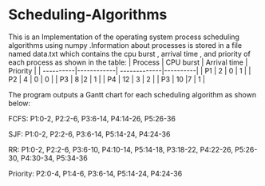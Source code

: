 # Scheduling-Algorithms
This is an Implementation of the operating system process scheduling algorithms using numpy .Information about processes is stored in a file named data.txt which contains the cpu burst , arrival time , and priority of each process as shown in the table:
| Process   | CPU burst    | Arrival time  | Priority |
| ----------|------------| -------------|----------|
| P1        | 2            | 0             | 1        |
| P2        | 4      |  0    | 0    |
| P3 | 8    |2    |  1    |
| P4      | 12    |  3      | 2      |
| P3 | 10  |7    |    1        |

The program outputs a Gantt chart for each scheduling algorithm as shown below:

FCFS:
P1:0-2, P2:2-6, P3:6-14, P4:14-26, P5:26-36

SJF:
P1:0-2, P2:2-6, P3:6-14, P5:14-24, P4:24-36

RR:
P1:0-2, P2:2-6, P3:6-10, P4:10-14, P5:14-18, P3:18-22, P4:22-26, P5:26-30, P4:30-34, P5:34-36

Priority:
P2:0-4, P1:4-6, P3:6-14, P5:14-24, P4:24-36
